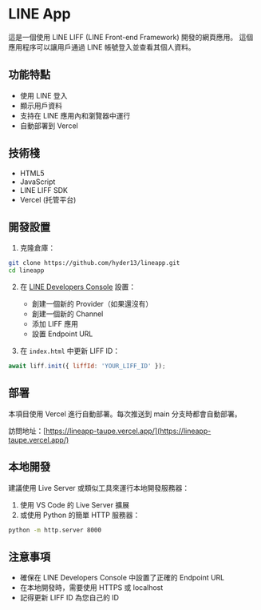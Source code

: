 # LINE App

這是一個使用 LINE LIFF (LINE Front-end Framework) 開發的網頁應用。
這個應用程序可以讓用戶通過 LINE 帳號登入並查看其個人資料。

## 功能特點

- 使用 LINE 登入
- 顯示用戶資料
- 支持在 LINE 應用內和瀏覽器中運行
- 自動部署到 Vercel

## 技術棧

- HTML5
- JavaScript
- LINE LIFF SDK
- Vercel (托管平台)

## 開發設置

1. 克隆倉庫：
```bash
git clone https://github.com/hyder13/lineapp.git
cd lineapp
```

2. 在 [LINE Developers Console](https://developers.line.biz/console/) 設置：
   - 創建一個新的 Provider（如果還沒有）
   - 創建一個新的 Channel
   - 添加 LIFF 應用
   - 設置 Endpoint URL

3. 在 `index.html` 中更新 LIFF ID：
```javascript
await liff.init({ liffId: 'YOUR_LIFF_ID' });
```

## 部署

本項目使用 Vercel 進行自動部署。每次推送到 main 分支時都會自動部署。

訪問地址：[https://lineapp-taupe.vercel.app/](https://lineapp-taupe.vercel.app/)

## 本地開發

建議使用 Live Server 或類似工具來運行本地開發服務器：

1. 使用 VS Code 的 Live Server 擴展
2. 或使用 Python 的簡單 HTTP 服務器：
```bash
python -m http.server 8000
```

## 注意事項

- 確保在 LINE Developers Console 中設置了正確的 Endpoint URL
- 在本地開發時，需要使用 HTTPS 或 localhost
- 記得更新 LIFF ID 為您自己的 ID 